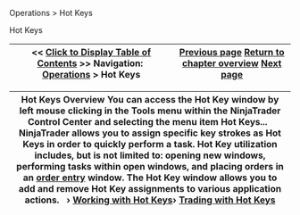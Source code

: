 ﻿


Operations \> Hot Keys






















Hot Keys







| \<\< [Click to Display Table of Contents](hot_key_manager.md) \>\> **Navigation:**     [Operations](operations-1.md) \> Hot Keys | [Previous page](download-1.md) [Return to chapter overview](operations-1.md) [Next page](working_with_hot_keys-1.md) |
| --- | --- |













| Hot Keys Overview You can access the Hot Key window by left mouse clicking in the Tools menu within the NinjaTrader Control Center and selecting the menu item Hot Keys...   NinjaTrader allows you to assign specific key strokes as Hot Keys in order to quickly perform a task. Hot Key utilization includes, but is not limited to: opening new windows, performing tasks within open windows, and placing orders in an [order entry](order_entry-1.md) window. The Hot Key window allows you to add and remove Hot Key assignments to various application actions.   › [Working with Hot Keys](working_with_hot_keys-1.md)› [Trading with Hot Keys](trading_with_hot_keys-1.md) |
| --- |









